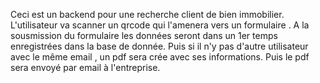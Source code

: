 Ceci est un backend pour une recherche client de bien immobilier.
L'utilisateur va scanner un qrcode qui l'amenera vers un formulaire .
A la sousmission du formulaire les données seront dans un 1er temps enregistrées dans la base de donnée.
Puis si il n'y pas d'autre utilisateur avec le même email , un pdf sera crée avec ses informations.
Puis le pdf sera envoyé par email à l'entreprise.
